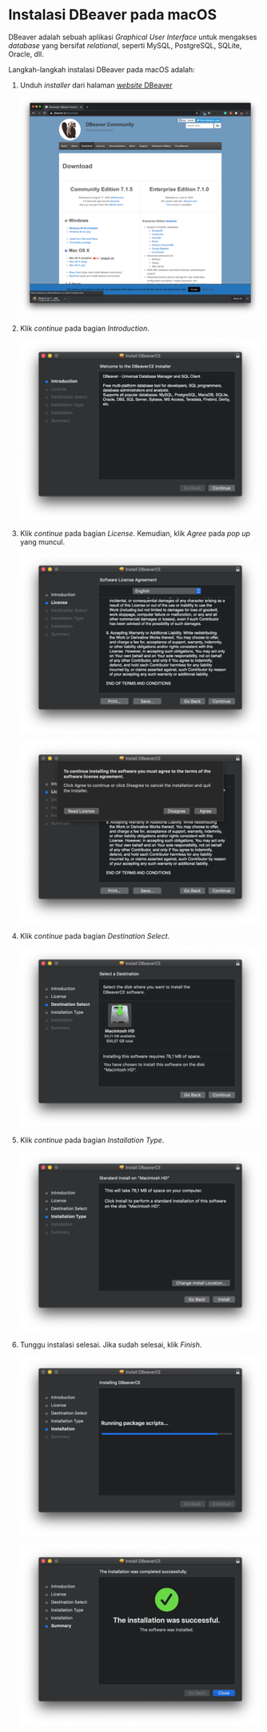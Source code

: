 # Instalasi DBeaver pada macOS

DBeaver adalah sebuah aplikasi _Graphical User Interface_ untuk mengakses _database_ yang bersifat _relational_, seperti MySQL, PostgreSQL, SQLite, Oracle, dll.

Langkah-langkah instalasi DBeaver pada macOS adalah:

1. Unduh _installer_ dari halaman [_website_ DBeaver](https://dbeaver.io/download/)

   ![unduh Dbeaver](../assets/images/dbeaver-installation/dbeaver-downloading.png)

2. Klik _continue_ pada bagian _Introduction_.

   ![dbeaver-installer-introduction](../assets/images/dbeaver-installation/dbeaver-installer-introduction.png)

3. Klik _continue_ pada bagian _License_. Kemudian, klik _Agree_ pada _pop up_ yang muncul.

   ![dbeaver-license-agreement](../assets/images/dbeaver-installation/dbeaver-license-agreement.png)

   ![dbeaver-license-agreement-pop-up](../assets/images/dbeaver-installation/dbeaver-license-agreement-pop-up.png)

4. Klik _continue_ pada bagian _Destination Select_.

   ![select-installation-destination](../assets/images/dbeaver-installation/select-installation-destination.png)

5. Klik _continue_ pada bagian _Installation Type_.

   ![dbeaver-installation-type](../assets/images/dbeaver-installation/dbeaver-installation-type.png)

6. Tunggu instalasi selesai. Jika sudah selesai, klik _Finish_.

   ![dbeaver-installing](../assets/images/dbeaver-installation/dbeaver-installing.png)

   ![dbeaver-installation-finish](../assets/images/dbeaver-installation/dbeaver-installation-finish.png)
